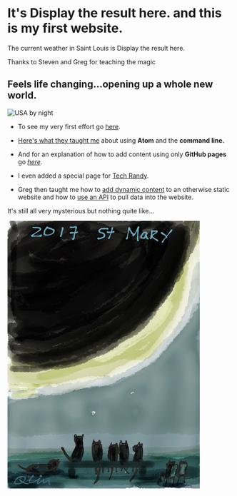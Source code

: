 # It's <span id="demo">Display the result here.</span> and this is my first website.
<script src="https://code.jquery.com/jquery-3.2.1.min.js"></script>
<script src="https://cdnjs.cloudflare.com/ajax/libs/moment.js/2.19.3/moment.min.js"></script>
<script>
document.getElementById("demo").innerHTML = moment().format("dddd, MMMM Do YYYY [at] h:mm a");
$.ajax({
  url: "https://api.wunderground.com/api/c7565b96782d982e/conditions/q/MO/Saint_Louis.json",
  success: function( result ) {
    $( "#weather-temp" ).html( "<strong>" + result.current_observation.weather.temp_f + "</strong> degrees" );
  }
});
</script>
The current weather in Saint Louis is <span id="weather-temp">Display the result here.</span>

Thanks to Steven and Greg for teaching the magic

## Feels life changing...opening up a whole new world.

![USA by night](https://svs.gsfc.nasa.gov/vis/a000000/a004000/a004019/E_W_north_america.0001.jpg)

* To see my very first effort go [here](page2.html).

* [Here's what they taught me](howto.html) about using **Atom** and the **command line.**

* And for an explanation of how to add content using only **GitHub pages** go *[here](page3.html)*.

* I even added a special page for [Tech Randy](techrandy.html).

* Greg then taught me how to [add dynamic content](dynamicfeature.html) to an otherwise static website and how to [use an API](addapi.html) to pull data into the website.

It's still all very mysterious but nothing quite like...

![cat eclipse viewing](IMG_0528.JPG)
